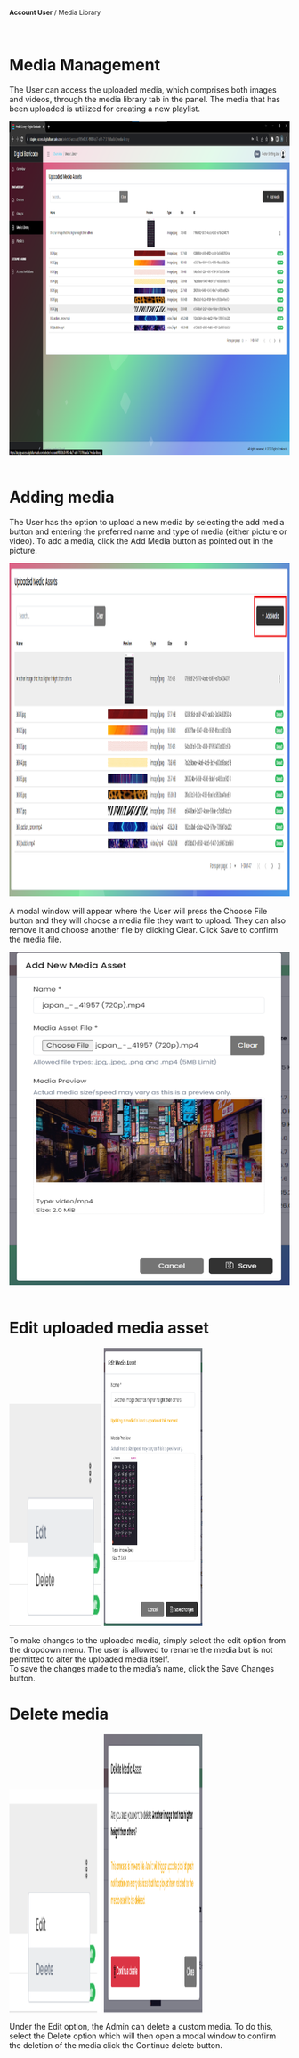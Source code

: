 <small><b>Account User</b> / Media Library</small>

<br />
<h1>Media Management</h1>
<div class="description">
    <p>
        The User can access the uploaded media, which comprises both images and videos, through the media library tab in the panel. The media that has been uploaded is utilized for creating a new playlist.
    </p>
    <img src="/images/image0502.png" alt="uploaded_media_assets" width="100%" height="600">
</div>

<br />
<h1>Adding media</h1>
<div class="description">
    <p>
        The User has the option to upload a new media by selecting the add media button and entering the preferred name and type of media (either picture or video).
        To add a media, click the Add Media button as pointed out in the picture.
    </p>
    <img src="/images/image312.png" alt="add_media_assets" width="100%" height="600">
     <p>
        A modal window will appear where the User will press the Choose File button and they will choose a media file they want to upload. They can also remove it and choose another file by clicking Clear. Click Save to confirm the media file.
    </p>
    <img src="/images/image313.png" alt="add_media_assets" width="700" height="600">
</div>

<br />
<h1>Edit uploaded media asset</h1>
<div class="description">
    <img src="/images/image314.png" alt="add_media_assets" width="33%" height="400">
    <img src="/images/image315.png" alt="add_media_assets" width="35%" height="500">
     <p>
        To make changes to the uploaded media, simply select the edit option from the dropdown menu. The user is allowed to rename the media but is not permitted to alter the uploaded media itself.
    <br />
        To save the changes made to the media’s name, click the Save Changes button.
    </p>
</div>

<h1>Delete media</h1>
<div class="description">
    <img src="/images/image316.png" alt="add_media_assets" width="33%" height="400">
    <img src="/images/image317.png" alt="add_media_assets" width="35%" height="500">
     <p>
        Under the Edit option, the Admin can delete a custom media. To do this, select the Delete option which will then open a modal window to confirm the deletion of the media click the Continue delete button.
    </p>
</div>

